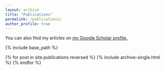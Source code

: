 ```yaml
---
layout: archive
title: "Publications"
permalink: /publications/
author_profile: true
---
```


<!--{% if author.googlescholar %}
  <p>You can also find my articles on <u><a href="https://scholar.google.com/citations?user=c5EdqCYAAAAJ&hl=en">my Google Scholar profile</a>.</u></p>
{% endif %}
-->
<p>You can also find my articles on <u><a href="https://scholar.google.com/citations?user=c5EdqCYAAAAJ&hl=en">my Google Scholar profile</a>.</u></p>

{% include base_path %}

{% for post in site.publications reversed %}
  {% include archive-single.html %}
{% endfor %}
